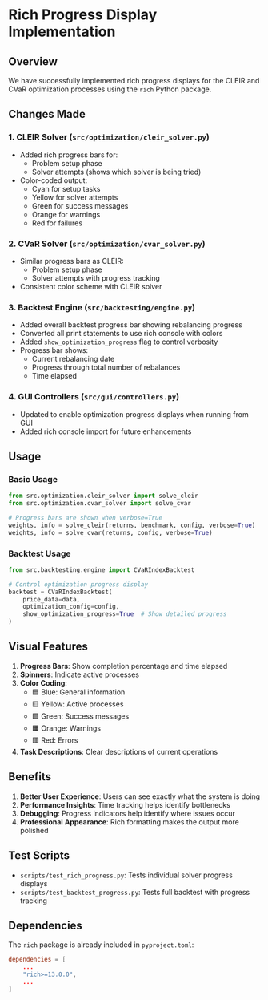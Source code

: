 # Rich Progress Display Implementation

## Overview
We have successfully implemented rich progress displays for the CLEIR and CVaR optimization processes using the `rich` Python package.

## Changes Made

### 1. **CLEIR Solver** (`src/optimization/cleir_solver.py`)
- Added rich progress bars for:
  - Problem setup phase
  - Solver attempts (shows which solver is being tried)
- Color-coded output:
  - Cyan for setup tasks
  - Yellow for solver attempts
  - Green for success messages
  - Orange for warnings
  - Red for failures

### 2. **CVaR Solver** (`src/optimization/cvar_solver.py`)
- Similar progress bars as CLEIR:
  - Problem setup phase
  - Solver attempts with progress tracking
- Consistent color scheme with CLEIR solver

### 3. **Backtest Engine** (`src/backtesting/engine.py`)
- Added overall backtest progress bar showing rebalancing progress
- Converted all print statements to use rich console with colors
- Added `show_optimization_progress` flag to control verbosity
- Progress bar shows:
  - Current rebalancing date
  - Progress through total number of rebalances
  - Time elapsed

### 4. **GUI Controllers** (`src/gui/controllers.py`)
- Updated to enable optimization progress displays when running from GUI
- Added rich console import for future enhancements

## Usage

### Basic Usage
```python
from src.optimization.cleir_solver import solve_cleir
from src.optimization.cvar_solver import solve_cvar

# Progress bars are shown when verbose=True
weights, info = solve_cleir(returns, benchmark, config, verbose=True)
weights, info = solve_cvar(returns, config, verbose=True)
```

### Backtest Usage
```python
from src.backtesting.engine import CVaRIndexBacktest

# Control optimization progress display
backtest = CVaRIndexBacktest(
    price_data=data,
    optimization_config=config,
    show_optimization_progress=True  # Show detailed progress
)
```

## Visual Features

1. **Progress Bars**: Show completion percentage and time elapsed
2. **Spinners**: Indicate active processes
3. **Color Coding**:
   - 🟦 Blue: General information
   - 🟨 Yellow: Active processes
   - 🟩 Green: Success messages
   - 🟧 Orange: Warnings
   - 🟥 Red: Errors
4. **Task Descriptions**: Clear descriptions of current operations

## Benefits

1. **Better User Experience**: Users can see exactly what the system is doing
2. **Performance Insights**: Time tracking helps identify bottlenecks
3. **Debugging**: Progress indicators help identify where issues occur
4. **Professional Appearance**: Rich formatting makes the output more polished

## Test Scripts

- `scripts/test_rich_progress.py`: Tests individual solver progress displays
- `scripts/test_backtest_progress.py`: Tests full backtest with progress tracking

## Dependencies

The `rich` package is already included in `pyproject.toml`:
```toml
dependencies = [
    ...
    "rich>=13.0.0",
    ...
]
``` 